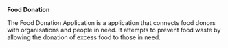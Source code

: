 **Food Donation**

The Food Donation Application is a application that connects food donors with organisations and people in need. It attempts to prevent food waste by allowing the donation of excess food to those in need.
